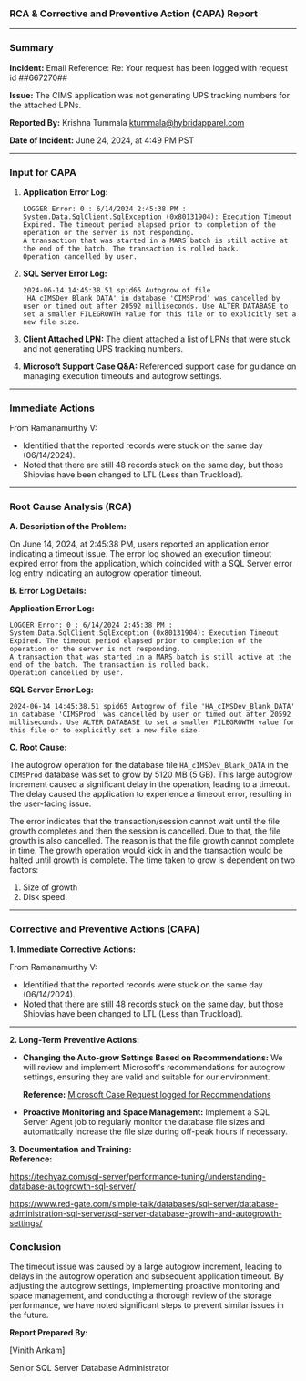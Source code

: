 ### RCA & Corrective and Preventive Action (CAPA) Report

---

### Summary

**Incident:** Email Reference: Re: Your request has been logged with request id ##667270##

**Issue:** The CIMS application was not generating UPS tracking numbers for the attached LPNs.

**Reported By:** Krishna Tummala [ktummala@hybridapparel.com](mailto:ktummala@hybridapparel.com)

**Date of Incident:** June 24, 2024, at 4:49 PM PST

---

### Input for CAPA

1. **Application Error Log:**
    
    ```
    LOGGER Error: 0 : 6/14/2024 2:45:38 PM : System.Data.SqlClient.SqlException (0x80131904): Execution Timeout Expired. The timeout period elapsed prior to completion of the operation or the server is not responding.
    A transaction that was started in a MARS batch is still active at the end of the batch. The transaction is rolled back.
    Operation cancelled by user.
    
    ```
    
2. **SQL Server Error Log:**
    
    ```
    2024-06-14 14:45:38.51 spid65 Autogrow of file 'HA_cIMSDev_Blank_DATA' in database 'CIMSProd' was cancelled by user or timed out after 20592 milliseconds. Use ALTER DATABASE to set a smaller FILEGROWTH value for this file or to explicitly set a new file size.
    
    ```
    
3. **Client Attached LPN:**
The client attached a list of LPNs that were stuck and not generating UPS tracking numbers.
4. **Microsoft Support Case Q&A:**
Referenced support case for guidance on managing execution timeouts and autogrow settings.

---

### Immediate Actions

From Ramanamurthy V:

- Identified that the reported records were stuck on the same day (06/14/2024).
- Noted that there are still 48 records stuck on the same day, but those Shipvias have been changed to LTL (Less than Truckload).

---

### Root Cause Analysis (RCA)

**A. Description of the Problem:**

On June 14, 2024, at 2:45:38 PM, users reported an application error indicating a timeout issue. The error log showed an execution timeout expired error from the application, which coincided with a SQL Server error log entry indicating an autogrow operation timeout.

**B. Error Log Details:**

**Application Error Log:**

```
LOGGER Error: 0 : 6/14/2024 2:45:38 PM : System.Data.SqlClient.SqlException (0x80131904): Execution Timeout Expired. The timeout period elapsed prior to completion of the operation or the server is not responding.
A transaction that was started in a MARS batch is still active at the end of the batch. The transaction is rolled back.
Operation cancelled by user.

```

**SQL Server Error Log:**

```
2024-06-14 14:45:38.51 spid65 Autogrow of file 'HA_cIMSDev_Blank_DATA' in database 'CIMSProd' was cancelled by user or timed out after 20592 milliseconds. Use ALTER DATABASE to set a smaller FILEGROWTH value for this file or to explicitly set a new file size.

```

**C. Root Cause:**

The autogrow operation for the database file `HA_cIMSDev_Blank_DATA` in the `CIMSProd` database was set to grow by 5120 MB (5 GB). This large autogrow increment caused a significant delay in the operation, leading to a timeout. The delay caused the application to experience a timeout error, resulting in the user-facing issue.

The error indicates that the transaction/session cannot wait until the file growth completes and then the session is cancelled. Due to that, the file growth is also cancelled. The reason is that the file growth cannot complete in time. The growth operation would kick in and the transaction would be halted until growth is complete. The time taken to grow is dependent on two factors:

1. Size of growth
2. Disk speed.

---

### Corrective and Preventive Actions (CAPA)

**1. Immediate Corrective Actions:**


From Ramanamurthy V:

- Identified that the reported records were stuck on the same day (06/14/2024).
- Noted that there are still 48 records stuck on the same day, but those Shipvias have been changed to LTL (Less than Truckload).

---

**2. Long-Term Preventive Actions:**

- **Changing the Auto-grow Settings Based on Recommendations:**
We will review and implement Microsoft's recommendations for autogrow settings, ensuring they are valid and suitable for our environment.
    
    **Reference:** [Microsoft Case Request logged for Recommendations](https://learn.microsoft.com/en-us/answers/questions/1722897/execution-timeout-expired-error-with-ups-api-reque?page=1&orderby=Helpful&comment=answer-1556448&sharingId=332E480B15C1EE13)
    
- **Proactive Monitoring and Space Management:**
Implement a SQL Server Agent job to regularly monitor the database file sizes and automatically increase the file size during off-peak hours if necessary.

 **3. Documentation and Training:**   
     **Reference:**
     
https://techyaz.com/sql-server/performance-tuning/understanding-database-autogrowth-sql-server/

https://www.red-gate.com/simple-talk/databases/sql-server/database-administration-sql-server/sql-server-database-growth-and-autogrowth-settings/
            
### Conclusion

The timeout issue was caused by a large autogrow increment, leading to delays in the autogrow operation and subsequent application timeout. By adjusting the autogrow settings, implementing proactive monitoring and space management, and conducting a thorough review of the storage performance, we have noted significant steps to prevent similar issues in the future. 

**Report Prepared By:**

[Vinith Ankam]

Senior SQL Server Database Administrator
